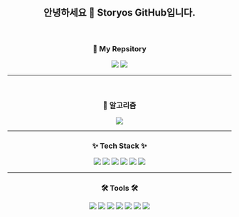 <div align="center">
  <h2>안녕하세요 👋 Storyos GitHub입니다.</h2>
</div>

<br/>

<h3 align="center"> 📖 My Repsitory </h3>
<div align="center">
  <img src="https://github-readme-stats.vercel.app/api?username=storyos&show_icons=true&theme=tokyonight" />
  <img src="https://github-readme-stats.vercel.app/api/top-langs/?username=storyos&layout=compact&theme=tokyonight" />
</div>

---
<br/>
<h3 align="center">📘 알고리즘</h3>

<div align="center">
  <img src="http://mazassumnida.wtf/api/v2/generate_badge?boj=storyoser"/>
</div>

---

<h3 align="center">✨ Tech Stack ✨</h3>

<div align="center">
  <img src="https://img.shields.io/badge/react-20232a.svg?style=for-the-badge&logo=react&logoColor=61DAFB" />
  <img src="https://img.shields.io/badge/javascript-F7DF1E.svg?style=for-the-badge&logo=javascript&logoColor=20232a" />
  <img src="https://img.shields.io/badge/typescript-007ACC.svg?style=for-the-badge&logo=typescript&logoColor=white" />
  <img src="https://img.shields.io/badge/html5-E34F26.svg?style=for-the-badge&logo=html5&logoColor=white" />
  <img src="https://img.shields.io/badge/express.js-000000?style=for-the-badge&logo=express&logoColor=white" />
  <img src="https://img.shields.io/badge/Tailwind_CSS-grey?style=for-the-badge&logo=tailwind-css&logoColor=38B2AC" />
</div>

---

<h3 align="center">🛠 Tools 🛠</h3>

<div align="center">
  <img src="https://img.shields.io/badge/git-F05033.svg?style=for-the-badge&logo=git&logoColor=white" />
  <img src="https://img.shields.io/badge/github-181717.svg?style=for-the-badge&logo=github&logoColor=white" />
  <img src="https://img.shields.io/badge/VSCode-2C2C32.svg?style=for-the-badge&logo=visual-studio-code&logoColor=22ABF3" />
  <img src="https://img.shields.io/badge/figma-F24E1E.svg?style=for-the-badge&logo=figma&logoColor=white" />
  <img src="https://img.shields.io/badge/Notion-F3F3F3.svg?style=for-the-badge&logo=notion&logoColor=black" />
  <img src="https://img.shields.io/badge/Jira-0052CC?style=for-the-badge&logo=Jira&logoColor=white" />
  <img src="https://img.shields.io/badge/miricanvas-03C75A.svg?style=for-the-badge&logo=canvas&logoColor=white" />
</div>
